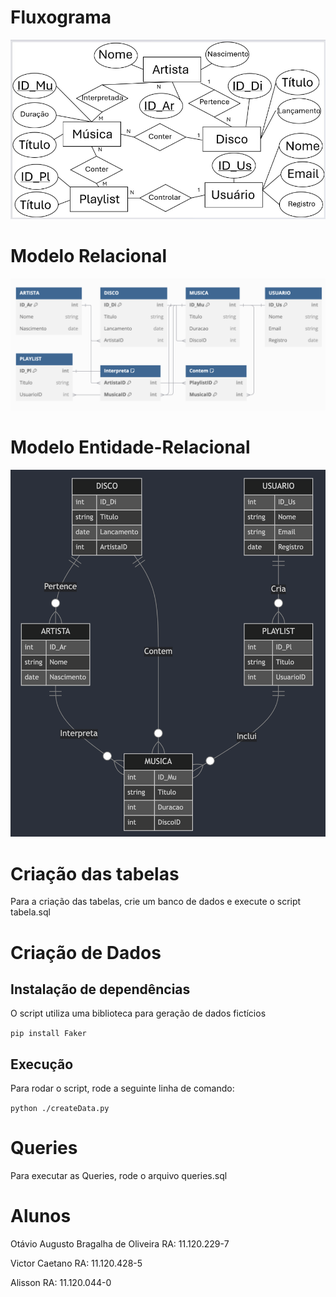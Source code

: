 # Fluxograma

![Fluxograma](Fluxograma.png)

# Modelo Relacional

![Modelo Relacional](ModeloRelacional.png)

# Modelo Entidade-Relacional

![Modelo Entidade-Relacional](ModeloEntidade-Relacional.png)

# Criação das tabelas

Para a criação das tabelas, crie um banco de dados e execute o script tabela.sql

# Criação de Dados

## Instalação de dependências

O script utiliza uma biblioteca para geração de dados fictícios

`pip install Faker`

## Execução

Para rodar o script, rode a seguinte linha de comando:

`python ./createData.py`

# Queries

Para executar as Queries, rode o arquivo queries.sql

# Alunos

Otávio Augusto Bragalha de Oliveira RA: 11.120.229-7

Victor Caetano RA: 11.120.428-5

Alisson RA: 11.120.044-0

